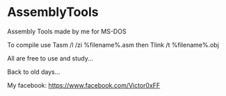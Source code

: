 # AssemblyTools
Assembly Tools made by me for MS-DOS

To compile use Tasm /l /zi %filename%.asm
then Tlink /t %filename%.obj

All are free to use and study...

Back to old days...

My facebook: https://www.facebook.com/Victor0xFF
